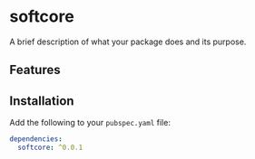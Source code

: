 # softcore

A brief description of what your package does and its purpose.

## Features


## Installation

Add the following to your `pubspec.yaml` file:

```yaml
dependencies:
  softcore: ^0.0.1
